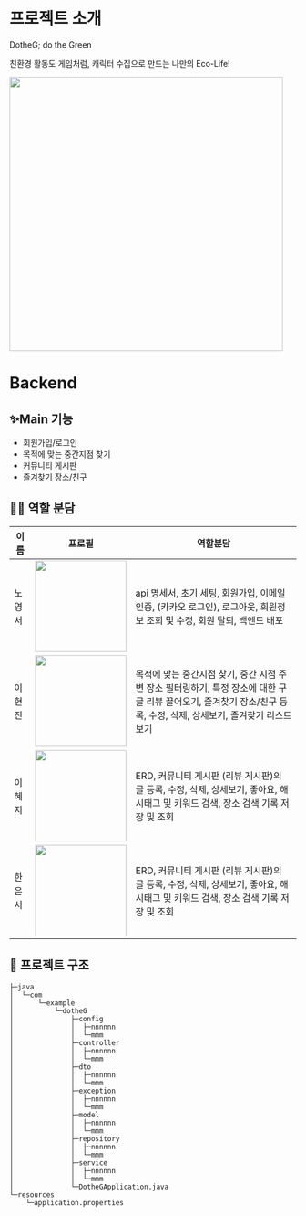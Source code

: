 # 프로젝트 소개
DotheG; do the Green

친환경 활동도 게임처럼, 캐릭터 수집으로 만드는 나만의 Eco-Life!

<img src="https://github.com/user-attachments/assets/0f2b0823-5b82-42a6-99c1-287ac3d733df" width="480"/>


# Backend

## ✨Main 기능
- 회원가입/로그인
- 목적에 맞는 중간지점 찾기
- 커뮤니티 게시판
- 즐겨찾기 장소/친구

## 👩‍💻 역할 분담
|       이름         | 프로필                                                              |                                      역할분담                         |
| -------------------------------------- | ------------------------------------------------------------------- | --------------------------------------------------------------------- |
| 노영서 | <img src="https://github.com/user-attachments/assets/da4077ee-ea1c-4878-a67a-8c545668fb8a" width="160"/> | api 명세서, 초기 세팅, 회원가입, 이메일 인증, (카카오 로그인), 로그아웃, 회원정보 조회 및 수정, 회원 탈퇴, 백엔드 배포 |
| 이현진 | <img src="https://github.com/user-attachments/assets/3cd02d1e-7f5f-463d-bfec-f2b772ca8f29" width="160"/> | 목적에 맞는 중간지점 찾기, 중간 지점 주변 장소 필터링하기, 특정 장소에 대한 구글 리뷰 끌어오기, 즐겨찾기 장소/친구 등록, 수정, 삭제, 상세보기, 즐겨찾기 리스트 보기 |
| 이혜지 | <img src="https://github.com/user-attachments/assets/0b9d7fa2-99a4-4424-beb2-4d5e7fd96bb5" width="160"/> | ERD, 커뮤니티 게시판 (리뷰 게시판)의 글 등록, 수정, 삭제, 상세보기, 좋아요, 해시태그 및 키워드 검색, 장소 검색 기록 저장 및 조회 |
| 한은서 | <img src="" width="160"/> | ERD, 커뮤니티 게시판 (리뷰 게시판)의 글 등록, 수정, 삭제, 상세보기, 좋아요, 해시태그 및 키워드 검색, 장소 검색 기록 저장 및 조회 |


## 🌳 프로젝트 구조
```
├─java
│  └─com
│      └─example
│          └─dotheG
│              ├─config
│              │  ├─nnnnnn
│              │  └─mmm
│              ├─controller
│              │  ├─nnnnnn
│              │  └─mmm
│              ├─dto
│              │  ├─nnnnnn
│              │  └─mmm
│              ├─exception
│              │  ├─nnnnnn
│              │  └─mmm
│              ├─model
│              │  ├─nnnnnn
│              │  └─mmm
│              ├─repository
│              │  ├─nnnnnn
│              │  └─mmm
│              ├─service
│              │  ├─nnnnnn
│              │  └─mmm
│              └─DotheGApplication.java
└─resources
    └─application.properties
```
